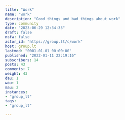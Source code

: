 ```yaml
---
title: "Work" 
name: "work"
description: "Good things and bad things about work"
type: community
date: "2023-06-29 12:34:33"
draft: false
nsfw: false
actor_id: "https://group.lt/c/work"
host: group.lt
lastmod: "0001-01-01 00:00:00"
published: "2022-01-11 22:19:16"
subscribers: 14
posts: 43
comments: 7
weight: 43
dau: 1
wau: 1
mau: 2
instances:
- "group_lt"
tags: 
- "group_lt"

---
```

